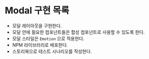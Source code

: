 # Modal 구현 목록

- 모달 레이아웃을 구현한다.
- 모달 안에 필요한 컴포넌트들은 합성 컴포넌트로 사용할 수 있도록 한다.
- 모달 스타일은 `Emotion` 으로 적용한다.
- NPM 라이브러리로 배포한다.
- 스토리북으로 테스트 시나리오를 작성한다.
